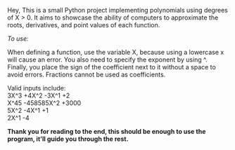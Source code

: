 Hey, This is a small Python project implementing polynomials using degrees of X > 0. It aims to showcase the ability of computers to approximate the roots, derivatives, and point values of each
function.

*To use:*

When defining a function, use the variable X, because using a lowercase x will cause an error. You also need to specify the exponent by using ^. Finally, you place the sign of the
coefficient next to it without a space to avoid errors. Fractions cannot be used as coefficients.

Valid inputs include:\
3X^3 +4X^2 -3X^1 +2\
X^45 -458585X^2 +3000\
5X^2 -4X^1 +1\
2X^1 -4

**Thank you for reading to the end, this should be enough to use the program, it'll guide you through the rest.**

